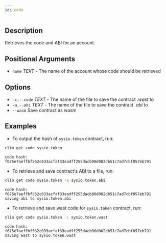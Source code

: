 ```yaml
---
id: code
---
```


## Description

Retrieves the code and ABI for an account.

## Positional Arguments

- `name` _TEXT_ - The name of the account whose code should be retrieved

## Options

- `-c,--code` _TEXT_ - The name of the file to save the contract _.wast_ to
- `-a,--abi` _TEXT_ - The name of the file to save the contract _.abi_ to
- `--wasm` Save contract as wasm

## Examples

- To output the hash of `sysio.token` contract, run:

```sh
clio get code sysio.token
```

```console
code hash: f675e7aeffbf562c033acfaf33eadff255dacb90d002db51c7ad7cbf057eb791
```

- To retrieve and save contract's ABI to a file, run:

```sh
clio get code sysio.token -a sysio.token.abi
```

```console
code hash: f675e7aeffbf562c033acfaf33eadff255dacb90d002db51c7ad7cbf057eb791
saving abi to sysio.token.abi
```

- To retrieve and save wast code for `sysio.token` contract, run:

```sh
clio get code sysio.token -c sysio.token.wast
```

```console
code hash: f675e7aeffbf562c033acfaf33eadff255dacb90d002db51c7ad7cbf057eb791
saving wast to sysio.token.wast
```
